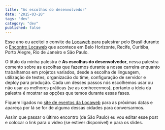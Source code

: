 ```yaml
---
title: "As escolhas do desenvolvedor"
date: "2015-03-20"
tags: "dev"
category: "dev"
published: false
---
```


Esse ano eu aceitei o convite da [Locaweb](http://www.locaweb.com.br) para
palestrar pelo Brasil durante o [Encontro Locaweb](http://eventos.locaweb.com.br)
que acontece em Belo Horizonte, Recife, Curitiba, Porto Alegre, Rio de Janeiro
e São Paulo.

O título da minha palestra é **As escolhas do desenvolvedor**, nessa palestra
comento sobre as escolhas que fazemos durante a nossa carreira enquanto trabalhamos
em projetos variados, desde a escolha de linguagem, utilização de testes, 
organizacão do time, configuração de servidor e deploy para produção. 
Cada um desses passos nós escolhemos usar ou não usar as melhores
práticas (se as conhecermos), portanto a ideia da palestra é mostrar as opções
que temos durante essas fases.

Fiquem ligados no [site de eventos da Locaweb](http://eventos.locaweb.com.br) para
as próximas datas e apareça por lá se for de alguma dessas cidades para conversarmos.

Assim que passar o último encontro (de São Paulo) eu vou editar esse post e colocar o
link para o vídeo (se estiver disponível) e para os slides.
